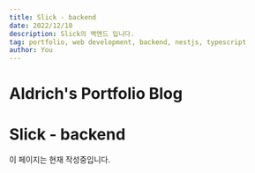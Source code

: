 ```yaml
---
title: Slick - backend
date: 2022/12/10
description: Slick의 백엔드 입니다.
tag: portfolio, web development, backend, nestjs, typescript
author: You
---
```


# Aldrich's Portfolio Blog

# Slick - backend

이 페이지는 현재 작성중입니다.